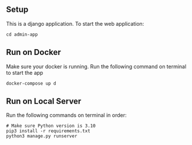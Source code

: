 ## Setup
This is a django application. To start the web application:
```
cd admin-app
```

## Run on Docker
Make sure your docker is running. Run the following command on terminal to start the app
```
docker-compose up d
```

## Run on Local Server

Run the following commands on terminal in order:
```
# Make sure Python version is 3.10
pip3 install -r requirements.txt
python3 manage.py runserver
```